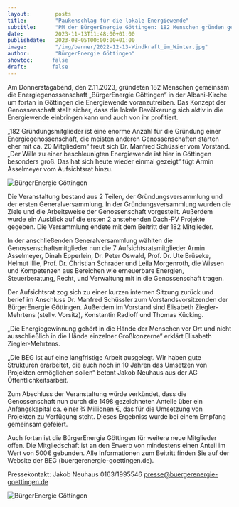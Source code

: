 ```yaml
---
layout:        posts
title:         "Paukenschlag für die lokale Energiewende"
subtitle:      "PM der BürgerEnergie Göttingen: 182 Menschen gründen gemeinsam die BürgerEnergie Göttingen"
date:          2023-11-13T11:48:00+01:00
publishdate:   2023-08-05T00:00:00+01:00
image:         "/img/banner/2022-12-13-Windkraft_im_Winter.jpg"
author:        "BürgerEnergie Göttingen"
showtoc:      false
draft:        false
---
```


Am Donnerstagabend, den 2.11.2023, gründeten 182 Menschen gemeinsam die Energiegenossenschaft
„BürgerEnergie Göttingen“ in der Albani-Kirche um fortan in Göttingen die Energiewende voranzutreiben.
Das Konzept der Genossenschaft stellt sicher, dass die lokale Bevölkerung sich aktiv in die Energiewende einbringen kann und auch von ihr profitiert.

„182 Gründungsmitglieder ist eine enorme Anzahl für die Gründung einer Energiegenossenschaft, die meisten anderen Genossenschaften starten eher mit ca. 20 Mitgliedern“ freut sich Dr. Manfred Schüssler vom Vorstand.
„Der Wille zu einer beschleunigten Energiewende ist hier in Göttingen besonders groß. Das hat sich heute wieder einmal gezeigt“ fügt Armin Asselmeyer vom Aufsichtsrat hinzu.

![BürgerEnergie Göttingen](/img/post/2023-11-12-BürgerEnergieGoettingen_icon.png)

Die Veranstaltung bestand aus 2 Teilen, der Gründungsversammlung und der ersten Generalversammlung. In der Gründungsversammlung wurden die Ziele und die Arbeitsweise der Genossenschaft vorgestellt. Außerdem wurde ein Ausblick auf die ersten 2 anstehenden Dach-PV Projekte gegeben. Die Versammlung endete mit dem Beitritt der 182 Mitglieder.

In der anschließenden Generalversammlung wählten die Genossenschaftsmitglieder nun die 7 Aufsichtsratsmitglieder Armin Asselmeyer, Dinah Epperlein, Dr. Peter Oswald, Prof. Dr. Ute Brüseke, Helmut Illie, Prof. Dr. Christian Schrader und Leila Morgenroth, die Wissen und Kompetenzen aus Bereichen wie erneuerbare Energien, Steuerberatung, Recht, und Verwaltung mit in die Genossenschaft tragen.

Der Aufsichtsrat zog sich zu einer kurzen internen Sitzung zurück und berief im Anschluss Dr. Manfred Schüssler zum Vorstandsvorsitzenden der BürgerEnergie Göttingen. Außerdem im Vorstand sind Elisabeth Ziegler-Mehrtens (stellv. Vorsitz), Konstantin Radloff und Thomas Kücking.

„Die Energiegewinnung gehört in die Hände der Menschen vor Ort und nicht ausschließlich in die Hände einzelner Großkonzerne“ erklärt Elisabeth Ziegler-Mehrtens.

„Die BEG ist auf eine langfristige Arbeit ausgelegt. Wir haben gute Strukturen erarbeitet, die auch noch in 10 Jahren das Umsetzen von Projekten ermöglichen sollen“ betont Jakob Neuhaus aus der AG Öffentlichkeitsarbeit.

Zum Abschluss der Veranstaltung würde verkündet, dass die Genossenschaft nun durch die 1498 gezeichneten Anteile über ein Anfangskapital ca. einer ¾ Millionen €, das für die Umsetzung von Projekten zu Verfügung steht. Dieses Ergebniss wurde bei einem Empfang gemeinsam gefeiert.

Auch fortan ist die BürgerEnergie Göttingen für weitere neue Mitglieder offen. Die Mitgliedschaft ist an den Erwerb von mindestens einen Anteil im Wert von 500€ gebunden. Alle Informationen zum Beitritt finden Sie auf der Website der BEG (buergerenergie-goettingen.de).

Pressekontakt:  Jakob Neuhaus 0163/1995546 presse@buergerenergie-goettingen.de 

![BürgerEnergie Göttingen](/img/post/2023-11-12-BürgerEnergieGoettingen_logo.png)

